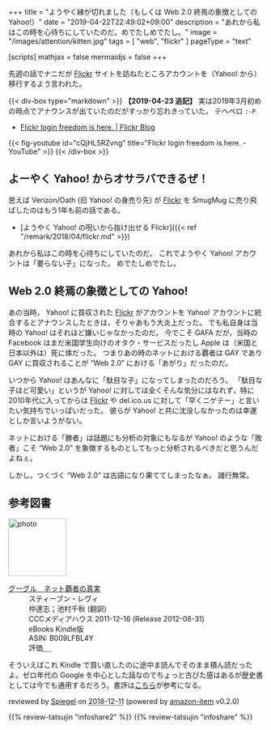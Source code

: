 +++
title = "ようやく縁が切れました（もしくは Web 2.0 終焉の象徴としての Yahoo!）"
date = "2019-04-22T22:49:02+09:00"
description = "あれから私はこの時を心待ちにしていたのだ。めでたしめでたし。"
image = "/images/attention/kitten.jpg"
tags = [ "web", "flickr" ]
pageType = "text"

[scripts]
  mathjax = false
  mermaidjs = false
+++

先週の話でナニだが [Flickr] サイトを訪ねたところアカウントを（Yahoo! から）移行するよう言われた。

{{< div-box type="markdown" >}}
**【2019-04-23 追記】**
実は2019年3月初めの時点でアナウンスが出ていたのだがすっかり忘れきっていた。
テヘペロ `:-P`

- [Flickr login freedom is here. | Flickr Blog](https://blog.flickr.net/en/2019/03/04/flickr-login-freedom-is-here/)

{{< fig-youtube id="cQjHL5RZvng" title="Flickr login freedom is here. - YouTube" >}}
{{< /div-box >}}

## よーやく Yahoo! からオサラバできるぜ！

思えば Verizon/Oath (旧 Yahoo! の身売り先) が [Flickr] を SmugMug に売り飛ばしたのはもう1年も前の話である。

- [ようやく Yahoo! の呪いから抜け出せる Flickr]({{< ref "/remark/2018/04/flickr.md" >}})

あれから私はこの時を心待ちにしていたのだ。
これでようやく Yahoo! アカウントは「要らない子」になった。
めでたしめでたし。

## Web 2.0 終焉の象徴としての Yahoo!

あの当時， Yahoo! に買収された [Flickr] がアカウントを Yahoo! アカウントに統合するとアナウンスしたときは，そりゃあもう大炎上だった。
でも私自身は当時の Yahoo! はそれほど嫌いじゃなかったのだ。
今でこそ GAFA だが，当時の Facebook はまだ米国学生向けのオタク・サービスだったし Apple は（米国と日本以外は）死に体だった。
つまりあの時のネットにおける覇者は GAY であり GAY に買収されることが “Web 2.0” における「あがり」だったのだ。

いつから Yahoo! はあんなに「駄目な子」になってしまったのだろう。
「駄目な子ほど可愛い」というが Yahoo! に対しては全くそんな気分にはなれず，特に2010年代に入ってからは  [Flickr] や del.ico.us に対して「早くニゲテー」と言いたい気持ちでいっぱいだった。
彼らが Yahoo! と共に沈没しなかったのは幸運としか言いようがない。

ネットにおける「勝者」は話題にも分析の対象にもなるが Yahoo! のような「敗者」こそ “Web 2.0” を象徴するものとしてもっと分析されるべきだと思うんだよねぇ。

しかし，つくづく “Web 2.0” は古語になり果ててしまったなぁ。
諸行無常。

[Flickr]: https://www.flickr.com/

## 参考図書

<div class="hreview">
  <div class="photo"><a class="item url" href="https://www.amazon.co.jp/%E3%82%B0%E3%83%BC%E3%82%B0%E3%83%AB-%E3%83%8D%E3%83%83%E3%83%88%E8%A6%87%E8%80%85%E3%81%AE%E7%9C%9F%E5%AE%9F-%E3%82%B9%E3%83%86%E3%82%A3%E3%83%BC%E3%83%96%E3%83%B3%E3%83%BB%E3%83%AC%E3%83%B4%E3%82%A3-ebook/dp/B009LFBL4Y?SubscriptionId=AKIAJYVUJ3DMTLAECTHA&tag=baldandersinf-22&linkCode=xm2&camp=2025&creative=165953&creativeASIN=B009LFBL4Y"><img src="https://images-fe.ssl-images-amazon.com/images/I/412TwuSJT1L._SL160_.jpg" width="114" alt="photo"></a></div>
  <dl class="fn">
    <dt><a href="https://www.amazon.co.jp/%E3%82%B0%E3%83%BC%E3%82%B0%E3%83%AB-%E3%83%8D%E3%83%83%E3%83%88%E8%A6%87%E8%80%85%E3%81%AE%E7%9C%9F%E5%AE%9F-%E3%82%B9%E3%83%86%E3%82%A3%E3%83%BC%E3%83%96%E3%83%B3%E3%83%BB%E3%83%AC%E3%83%B4%E3%82%A3-ebook/dp/B009LFBL4Y?SubscriptionId=AKIAJYVUJ3DMTLAECTHA&tag=baldandersinf-22&linkCode=xm2&camp=2025&creative=165953&creativeASIN=B009LFBL4Y">グーグル　ネット覇者の真実</a></dt>
	<dd>スティーブン・レヴィ</dd>
	<dd>仲達志；池村千秋 (翻訳)</dd>
    <dd>CCCメディアハウス 2011-12-16 (Release 2012-08-31)</dd>
    <dd>eBooks Kindle版</dd>
    <dd>ASIN: B009LFBL4Y</dd>
    <dd>評価<abbr class="rating fa-sm" title="3">&nbsp;<i class="fas fa-star"></i>&nbsp;<i class="fas fa-star"></i>&nbsp;<i class="fas fa-star"></i>&nbsp;<i class="far fa-star"></i>&nbsp;<i class="far fa-star"></i></abbr></dd>
  </dl>
  <p class="description">そういえばこれ Kindle で買い直したのに途中ま読んでそのまま積ん読だったよ。ゼロ年代の Google を中心とした話なのでちょっと古びた感はあるが歴史書としては今でも通用するだろう。書評は<a href="https://www.yamdas.org/booklog/intheplex.html" title="yomoyomoの読書記録 - スティーブン・レヴィ『グーグル　ネット覇者の真実　追われる立場から追う立場へ』（阪急コミュニケーションズ）">こちら</a>が参考になる。</p>
  <p class="powered-by" >reviewed by <a href='#maker' class='reviewer'>Spiegel</a> on <abbr class="dtreviewed" title="2018-12-11">2018-12-11</abbr> (powered by <a href="https://github.com/spiegel-im-spiegel/amazon-item" >amazon-item</a> v0.2.0)</p>
</div>

{{% review-tatsujin "infoshare2" %}} <!-- 続・情報共有の未来 -->
{{% review-tatsujin "infoshare" %}} <!-- 情報共有の未来 -->
